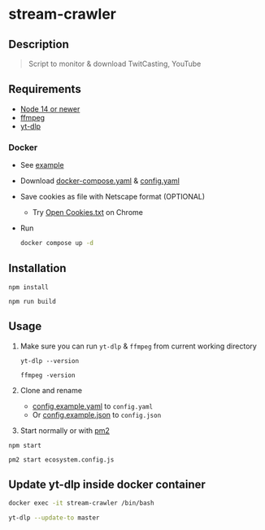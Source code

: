 # stream-crawler

## Description

> Script to monitor & download TwitCasting, YouTube

## Requirements

- [Node 14 or newer](https://nodejs.org/)
- [ffmpeg](https://www.ffmpeg.org/)
- [yt-dlp](https://github.com/yt-dlp/yt-dlp)

### Docker

- See [example](./example/)
- Download [docker-compose.yaml](./example/docker-compose.yaml) & [config.yaml](./example/config.yaml)
- Save cookies as file with Netscape format (OPTIONAL)
  - Try [Open Cookies.txt](https://chromewebstore.google.com/detail/open-cookiestxt/gdocmgbfkjnnpapoeobnolbbkoibbcif) on Chrome
- Run

    ```sh
    docker compose up -d
    ```

## Installation

```
npm install
```

```
npm run build
```

## Usage

1. Make sure you can run `yt-dlp` & `ffmpeg` from current working directory

    ```
    yt-dlp --version
    ```

    ```
    ffmpeg -version
    ```

1. Clone and rename
    - [config.example.yaml](config.example.yaml) to `config.yaml`
    - Or [config.example.json](config.example.json) to `config.json`
1. Start normally or with [pm2](https://pm2.keymetrics.io)

  ```
  npm start
  ```

  ```
  pm2 start ecosystem.config.js
  ```

## Update yt-dlp inside docker container

```sh
docker exec -it stream-crawler /bin/bash
```

```sh
yt-dlp --update-to master
```
